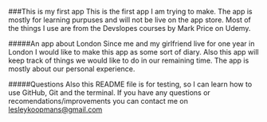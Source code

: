 ###This is my first app
This is the first app I am trying to make. The app is mostly for learning purpuses and will not be live on the app store. 
Most of the things I use are from the Devslopes courses by Mark Price on Udemy. 

#####An app about London
Since me and my girlfriend live for one year in London I would like to make this app as some sort of diary. Also this app will keep track of things we would like to do in our remaining time. 
The app is mostly about our personal experience. 

#####Questions
Also this README file is for testing, so I can learn how to use GitHub, Git and the terminal.
If you have any questions or recomendations/improvements you can contact me on lesleykoopmans@gmail.com
